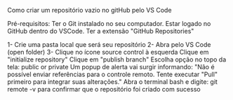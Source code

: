 Como criar um repositório vazio no gitHub pelo VS Code



Pré-requisitos:
Ter o Git instalado no seu computador.
Estar logado no GitHub dentro do VSCode.
Ter a extensão "GitHub Repositories"



1- Crie uma pasta local que será seu repositório
2- Abra pelo VS Code (open folder)
3- Clique no ícone source control à esquerda
Clique em "initialize repository"
Clique em "publish branch"
Escolha opção no topo da tela: public or private
Um popup de alerta vai surgir informando: "Não é possível enviar referências para o controle remoto. Tente executar "Pull" primeiro para integrar suas alterações." 
Abra o terminal bash e digite: git remote -v  para confirmar que o repositório foi criado com sucesso
